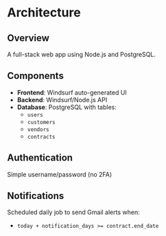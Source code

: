 # Architecture

## Overview
A full-stack web app using Node.js and PostgreSQL.

## Components
- **Frontend**: Windsurf auto-generated UI
- **Backend**: Windsurf/Node.js API
- **Database**: PostgreSQL with tables:
  - `users`
  - `customers`
  - `vendors`
  - `contracts`

## Authentication
Simple username/password (no 2FA)

## Notifications
Scheduled daily job to send Gmail alerts when:
- `today + notification_days >= contract.end_date`

